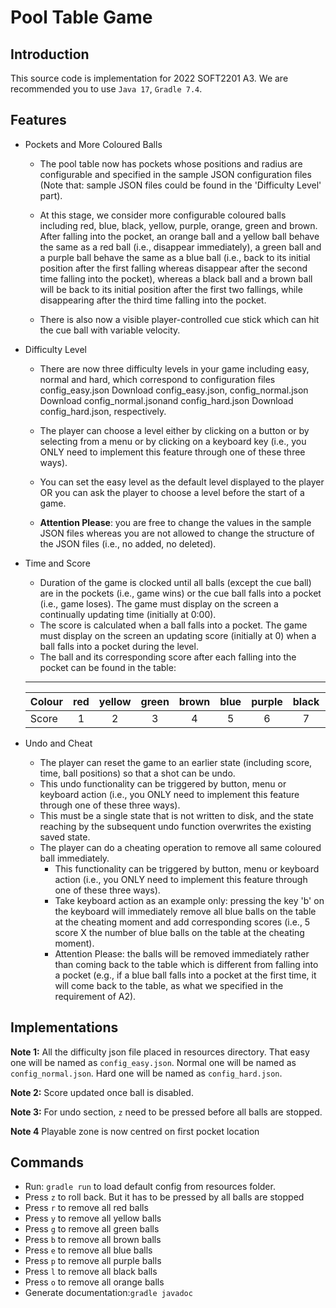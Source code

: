 # Pool Table Game

## Introduction

This source code is implementation for 2022 SOFT2201 A3.
We are recommended you to use ```Java 17```, ```Gradle 7.4```.
## Features

- Pockets and More Coloured Balls

    - The pool table now has pockets whose positions and radius are configurable and specified in the sample JSON configuration files (Note that: sample JSON files could be found in the 'Difficulty Level' part). 

    - At this stage, we consider more configurable coloured balls including red, blue, black, yellow, purple, orange, green and brown. After falling into the pocket, an orange ball and a yellow ball behave the same as a red ball (i.e., disappear immediately), a green ball and a purple ball behave the same as a blue ball (i.e., back to its initial position after the first falling whereas disappear after the second time falling into the pocket), whereas a black ball and a brown ball will be back to its initial position after the first two fallings, while disappearing after the third time falling into the pocket.
    - There is also now a visible player-controlled cue stick which can hit the cue ball with variable velocity.

- Difficulty Level 
    - There are now three difficulty levels in your game including easy, normal and hard, which correspond to configuration files config_easy.json Download config_easy.json, config_normal.json Download config_normal.jsonand config_hard.json Download config_hard.json, respectively.
    - The player can choose a level either by clicking on a button or by selecting from a menu or by clicking on a keyboard key (i.e., you ONLY need to implement this feature through one of these three ways). 
    - You can set the easy level as the default level displayed to the player OR you can ask the player to choose a level before the start of a game.

    - **Attention Please**: you are free to change the values in the sample JSON files whereas you are not allowed to change the structure of the JSON files (i.e., no added, no deleted).

- Time and Score 
    - Duration of the game is clocked until all balls (except the cue ball) are in the pockets (i.e., game wins) or the cue ball falls into a pocket (i.e., game loses). The game must display on the screen a continually updating time (initially at 0:00).
    - The score is calculated when a ball falls into a pocket. The game must display on the screen an updating score (initially at 0) when a ball falls into a pocket during the level. 
    - The ball and its corresponding score after each falling into the pocket can be found in the table:
    _____________

    | Colour | red | yellow	| green	| brown	| blue | purple	| black	| orange |
    |-----|:----:|:----:|:----:|:----:|:----:|:----:|:----:|:----:|
    |Score|1|2|3|4|5|6|7|8|




- Undo and Cheat
    - The player can reset the game to an earlier state (including score, time, ball positions) so that a shot can be undo.
    - This undo functionality can be triggered by button, menu or keyboard action (i.e., you ONLY need to implement this feature through one of these three ways).
    - This must be a single state that is not written to disk, and the state reaching by the subsequent undo function overwrites the existing saved state.
    - The player can do a cheating operation to remove all same coloured ball immediately.
        - This functionality can be triggered by button, menu or keyboard action (i.e., you ONLY need to implement this feature through one of these three ways).
        - Take keyboard action as an example only: pressing the key 'b' on the keyboard will immediately remove all blue balls on the table at the cheating moment and add corresponding scores (i.e., 5 score X the number of blue balls on the table at the cheating moment). 
        - Attention Please: the balls will be removed immediately rather than coming back to the table which is different from falling into a pocket (e.g., if a blue ball falls into a pocket at the first time, it will come back to the table, as what we specified in the requirement of A2). 


## Implementations 

**Note 1:** All the difficulty json file placed in resources directory. That easy one will be named as `config_easy.json`. Normal one will be named as `config_normal.json`. Hard one will be named as `config_hard.json`.

**Note 2:** Score updated once ball is disabled.

**Note 3:** For undo section, `z` need to be pressed before all balls are stopped.

**Note 4** Playable zone is now centred on first pocket location
## Commands

* Run: `gradle run` to load default config from resources folder.
* Press ```z``` to roll back. But it has to be pressed by all balls are stopped
* Press `r` to remove all red balls
* Press `y` to remove all yellow balls
* Press `g` to remove all green balls
* Press `b` to remove all brown balls
* Press `e` to remove all blue balls
* Press `p` to remove all purple balls
* Press `l` to remove all black balls
* Press `o` to remove all orange balls
* Generate documentation:`gradle javadoc`